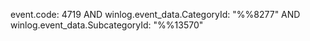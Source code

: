 event.code: 4719 AND winlog.event_data.CategoryId: "%%8277" AND winlog.event_data.SubcategoryId: "%%13570"
